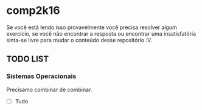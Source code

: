 # comp2k16

 Se você está lendo isso provavelmente você precisa resolver algum exercício, se você não encontrar a resposta ou encontrar uma insatisfatória sinta-se livre para mudar o conteúdo desse repositório :V.


## TODO LIST

### Sistemas Operacionais
 Precisamo combinar de combinar.
 - [ ] Tudo
